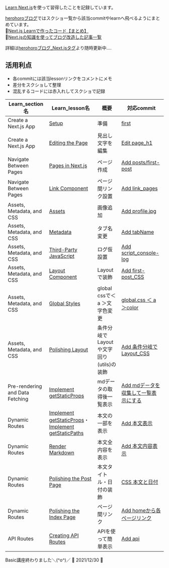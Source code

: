  [Learn Next.js](https://nextjs.org/learn)を使って習得したことを記録しています。  
 
 
 [herohoroブログ](https://herohoro.com/blog)ではスクショ一覧から該当commitやlearnへ飛べるようにまとめています。  
   :mega:[Next.js Learnで作ったコード【まとめ】](https://herohoro.com/blog/indexCode_nextjs-learn)  
  :mega:[Next.jsの知識を使ってブログ改造した記事一覧](https://herohoro.com/blog/tag/Next.js)

  詳細は[herohoroブログ_Next.jsタグ](https://herohoro.com/blog/tag/Next.js)より随時更新中....

 ## 活用利点
 - 各commitには該当lessonリンクをコメントにメモ
 - 差分をスクショして整理
 - 混乱するコードには赤入れしてスクショで記録

| Learn_section名 | Learn_lesson名 | 概要 | 対応commit |
| --- | --- | --- | --- |
| Create a Next.js App | [Setup](https://nextjs.org/learn/basics/create-nextjs-app/setup) | 準備 | [first](https://github.com/herohoro/next.js_learn/commit/daa476308b81f1bdb958d7480230d70821d0e441) |
| Create a Next.js App | [Editing the Page](https://nextjs.org/learn/basics/create-nextjs-app/editing-the-page) | 見出し文字を編集 | [Edit page_h1](https://github.com/herohoro/next.js_learn/commit/86542cf63796e7a38408970b889af483604fffb5) |
| Navigate Between Pages | [Pages in Next.js](https://nextjs.org/learn/basics/navigate-between-pages/pages-in-nextjs) | ページ作成 | [Add posts/first-post](https://github.com/herohoro/next.js_learn/commit/731e36f21376c1f30186476a062e607f41afcfbd) |
| Navigate Between Pages | [Link Component](https://nextjs.org/learn/basics/navigate-between-pages/link-component) | ページ間リンク設置 | [Add link_pages](https://github.com/herohoro/next.js_learn/commit/927b9e9052fc076a6552a930fb0decd0429803bf) |
| Assets, Metadata, and CSS | [Assets](https://nextjs.org/learn/basics/assets-metadata-css/assets) | 画像追加 | [Add profile.jpg](https://github.com/herohoro/next.js_learn/commit/eb50b3db726d5c335851e91211e387dca412fb3a) |
| Assets, Metadata, and CSS | [Metadata](https://nextjs.org/learn/basics/assets-metadata-css/metadata) | タブ名変更 | [Add tabName](https://github.com/herohoro/next.js_learn/commit/11228503171d37ae86b1203e20a7b14851ad0046) |
| Assets, Metadata, and CSS | [Third-Party JavaScript](https://nextjs.org/learn/basics/assets-metadata-css/third-party-javascript) | ログ仮設置 | [Add script_console-log](https://github.com/herohoro/next.js_learn/commit/16aefff24036b5c4973d0b390176530df0472258) |
| Assets, Metadata, and CSS | [Layout Component](https://nextjs.org/learn/basics/assets-metadata-css/layout-component) | Layoutで装飾 | [Add first-post_CSS](https://github.com/herohoro/next.js_learn/commit/1eff9211ffb4eeec757da29a8344c43cba291ac9) |
| Assets, Metadata, and CSS | [Global Styles](https://nextjs.org/learn/basics/assets-metadata-css/global-styles) | global cssで＜ a ＞文字色変更 | [global.css ＜ a ＞color](https://github.com/herohoro/next.js_learn/commit/2e5892fcda89cba441a01d67230eb3ba831017fd) |
| Assets, Metadata, and CSS | [Polishing Layout](https://nextjs.org/learn/basics/assets-metadata-css/polishing-layout) | 条件分岐でLayoutや文字回り(utils)の装飾 | [Add 条件分岐でLayout_CSS](https://github.com/herohoro/next.js_learn/commit/3aa1d663de44ef0ade6afd84fb12b9cb510346a0) |
| Pre-rendering and Data Fetching | [Implement getStaticProps](https://nextjs.org/learn/basics/data-fetching/implement-getstaticprops) | mdデータの取得後一覧表示 | [Add mdデータを収集して一覧表示にする](https://github.com/herohoro/next.js_learn/commit/05d1290e66a311aed2fa3a3f5c768fee4229ede7) |
| Dynamic Routes | [Implement getStaticProps](https://nextjs.org/learn/basics/dynamic-routes/implement-getstaticprops)・[Implement getStaticPaths](https://nextjs.org/learn/basics/dynamic-routes/implement-getstaticpaths) | 本文の一部を表示 | [Add 本文表示](https://github.com/herohoro/next.js_learn/commit/7b6b22baf98b9eb3529f5c13a7874b11d9249013) |
| Dynamic Routes | [Render Markdown](https://nextjs.org/learn/basics/dynamic-routes/render-markdown) | 本文全内容を表示 | [Add 本文内容表示](https://github.com/herohoro/next.js_learn/commit/b8bbcbcbd0b26dad8015f7ef0acdcd6474f74d8b) |
| Dynamic Routes | [Polishing the Post Page](https://nextjs.org/learn/basics/dynamic-routes/polishing-post-page) | 本文タイトル・日付の装飾 | [CSS 本文と日付](https://github.com/herohoro/next.js_learn/commit/6a63d7863d5696e1bd914b7b6ac1ddb2d85e802b) |
| Dynamic Routes | [Polishing the Index Page](https://nextjs.org/learn/basics/dynamic-routes/polishing-index-page) | ページ間リンク | [Add homeから各ページリンク](https://github.com/herohoro/next.js_learn/commit/6e7a3e2cc3cc81f7753e4c603c4f378e8a6c046c) |
| API Routes | [Creating API Routes](https://nextjs.org/learn/basics/api-routes/creating-api-routes) | APIを使って簡単表示 | [Add api](https://github.com/herohoro/next.js_learn/commit/3d90de4b4b97f9de9eff2e6e39928e6a258aa2fb) |

Basic講座終わりました＼(^o^)／  :star2: 2021/12/30 :star2:

